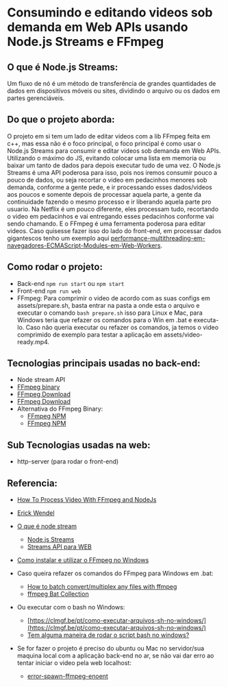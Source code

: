 # Consumindo e editando videos sob demanda em Web APIs usando Node.js Streams e FFmpeg

## O que é Node.js Streams:

Um fluxo de nó é um método de transferência de grandes quantidades de dados em dispositivos móveis ou sites, dividindo o arquivo ou os dados em partes gerenciáveis.

## Do que o projeto aborda:

O projeto em si tem um lado de editar videos com a lib FFmpeg feita em c++, mas essa não é o foco principal, o foco principal é como usar o Node.js Streams para consumir e editar videos sob demanda em Web APIs. Utilizando o máximo do JS, evitando colocar uma lista em memoria ou baixar um tanto de dados para depois executar tudo de uma vez. O Node.js Streams é uma API poderosa para isso, pois nos iremos consumir pouco a pouco de dados, ou seja recortar o video em pedacinhos menores sob demanda, conforme a gente pede, e ir processando esses dados/videos aos poucos e somente depois de processar aquela parte, a gente da continuidade fazendo o mesmo processo e ir liberando aquela parte pro usuario. Na Netflix é um pouco diferente, eles processam tudo, recortando o video em pedacinhos e vai entregando esses pedacinhos conforme vai sendo chamando. E o FFmpeg é uma ferramenta poderosa para editar videos. Caso quisesse fazer isso do lado do front-end, em processar dados gigantescos tenho um exemplo aqui [performance-multithreading-em-navegadores-ECMAScript-Modules-em-Web-Workers](https://github.com/PedrohvFernandes/performance-multithreading-em-navegadores-ECMAScript-Modules-em-Web-Workers).


## Como rodar o projeto:

- Back-end ```npm run start``` ou ```npm start```
- Front-end ```npm run web```
- FFmpeg: Para comprimir o video de acordo com as suas configs em assets/prepare.sh, basta entrar na pasta a onde esta o arquivo e executar o comando ```bash prepare.sh``` isso para Linux e Mac, para Windows teria que refazer os comandos para o Win em .bat e executa-lo. Caso não queria executar ou refazer os comandos, ja temos o video comprimido de exemplo para testar a aplicação em assets/video-ready.mp4.

## Tecnologias principais usadas no back-end:

- Node stream API
- [FFmpeg binary](https://www.google.com/url?sa=t&rct=j&q=&esrc=s&source=web&cd=&cad=rja&uact=8&ved=2ahUKEwiF2Nfnr7P9AhVQq5UCHdW1BPgQFnoECBMQAQ&url=https%3A%2F%2Fffmpeg.org%2F&usg=AOvVaw19lCX0sMAnAOlyM2Pvp5-v)
 - [FFmpeg Download](https://ffmpeg.org/download.html)
  - [FFmpeg Download](https://www.gyan.dev/ffmpeg/builds/#release-builds)
- Alternativa do FFmpeg Binary:
  - [FFmpeg NPM](https://www.npmjs.com/package/ffmpeg)
  - [FFmpeg NPM](https://www.npmjs.com/package/fluent-ffmpeg)

## Sub Tecnologias usadas na web:

- http-server (para rodar o front-end)

## Referencia:

- [How To Process Video With FFmpeg and NodeJs](https://betterprogramming.pub/how-to-process-video-with-ffmpeg-and-nodejs-940a8e510791)
- [Erick Wendel](https://www.youtube.com/watch?v=RixFzeltO68)
- [O que é node stream](https://www.google.com/search?client=opera&q=node+stream&sourceid=opera&ie=UTF-8&oe=UTF-8)
  - [Node.js Streams](https://nodejs.org/api/stream.html)
  - [Streams API para WEB](https://developer.mozilla.org/en-US/docs/Web/API/Streams_API)
- [Como instalar e utilizar o FFmpeg no Windows](https://www.youtube.com/watch?v=Q267RF1I3GE&t=162s)

- Caso queira refazer os comandos do FFmpeg para Windows em .bat:
  - [How to batch convert/multiplex any files with ffmpeg](https://forum.videohelp.com/threads/356314-How-to-batch-convert-multiplex-any-files-with-ffmpeg)
  - [ffmpeg Bat Collection](https://l0lock.github.io/FFmpeg-bat-collection/)

- Ou executar com o bash no Windows:
  - [https://clmgf.be/pt/como-executar-arquivos-sh-no-windows/](https://clmgf.be/pt/como-executar-arquivos-sh-no-windows/)
  - [Tem alguma maneira de rodar o script bash no windows?](https://pt.stackoverflow.com/questions/469435/tem-alguma-maneira-de-rodar-o-script-bash-no-windows)

- Se for fazer o projeto é preciso do ubuntu ou Mac no servidor/sua maquina local com a aplicação back-end no ar, se não vai dar erro ao tentar iniciar o video pela web localhost:
  - [error-spawn-ffmpeg-enoent](https://stackoverflow.com/questions/37678703/error-spawn-ffmpeg-enoent)
